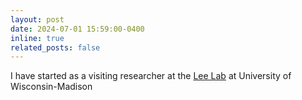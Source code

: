 ```yaml
---
layout: post
date: 2024-07-01 15:59:00-0400
inline: true
related_posts: false
---
```


I have started as a visiting researcher at the [Lee Lab](https://kangwooklee.com/) at University of Wisconsin-Madison